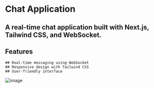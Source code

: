 # Chat Application

## A real-time chat application built with Next.js, Tailwind CSS, and WebSocket.

## Features
    
    ## Real-time messaging using WebSocket
    ## Responsive design with Tailwind CSS
    ## User-friendly interface

![image](https://github.com/user-attachments/assets/7d3cac93-c72e-4f05-8929-c56caf9d2f6d)
